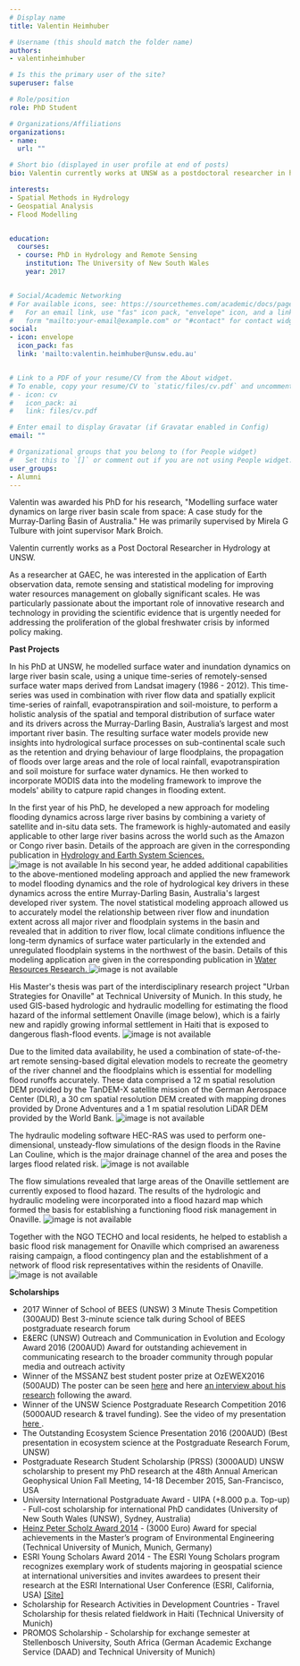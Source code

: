 ```yaml
---
# Display name
title: Valentin Heimhuber

# Username (this should match the folder name)
authors:
- valentinheimhuber

# Is this the primary user of the site?
superuser: false

# Role/position
role: PhD Student

# Organizations/Affiliations
organizations:
- name: 
  url: ""

# Short bio (displayed in user profile at end of posts)
bio: Valentin currently works at UNSW as a postdoctoral researcher in hydrology. See what he is up to now <a href="https://www.wrl.unsw.edu.au/staff/valentin-heimhuber"> here. </a>

interests:
- Spatial Methods in Hydrology
- Geospatial Analysis
- Flood Modelling


education:
  courses:
  - course: PhD in Hydrology and Remote Sensing
    institution: The University of New South Wales
    year: 2017


# Social/Academic Networking
# For available icons, see: https://sourcethemes.com/academic/docs/page-builder/#icons
#   For an email link, use "fas" icon pack, "envelope" icon, and a link in the
#   form "mailto:your-email@example.com" or "#contact" for contact widget.
social:
- icon: envelope
  icon_pack: fas
  link: 'mailto:valentin.heimhuber@unsw.edu.au'


# Link to a PDF of your resume/CV from the About widget.
# To enable, copy your resume/CV to `static/files/cv.pdf` and uncomment the lines below.
# - icon: cv
#   icon_pack: ai
#   link: files/cv.pdf

# Enter email to display Gravatar (if Gravatar enabled in Config)
email: ""

# Organizational groups that you belong to (for People widget)
#   Set this to `[]` or comment out if you are not using People widget.
user_groups:
- Alumni
---
```

Valentin was awarded his PhD for his research, "Modelling surface water dynamics on large river basin scale from space: A case study for the Murray-Darling Basin of Australia." He was primarily supervised by Mirela G Tulbure with joint supervisor Mark Broich. 

Valentin currently works as a Post Doctoral Researcher in Hydrology at UNSW. 

As a researcher at GAEC, he was interested in the application of Earth observation data, remote sensing and statistical modeling for improving water resources management on globally significant scales. He was particularly passionate about the important role of innovative research and technology in providing the scientific evidence that is urgently needed for addressing the proliferation of the global freshwater crisis by informed policy making.

<b>Past Projects</b>

In his PhD at UNSW, he modelled surface water and inundation dynamics on large river basin scale, using a unique time-series of remotely-sensed surface water maps derived from Landsat imagery (1986 - 2012). This time-series was used in combination with river flow data and spatially explicit time-series of rainfall, evapotranspiration and soil-moisture, to perform a holistic analysis of the spatial and temporal distribution of surface water and its drivers across the Murray-Darling Basin, Australia’s largest and most important river basin. The resulting surface water models provide new insights into hydrological surface processes on sub-continental scale such as the retention and drying behaviour of large floodplains, the propagation of floods over large areas and the role of local rainfall, evapotranspiration and soil moisture for surface water dynamics. He then worked to incorporate MODIS data into the modeling framework to improve the models' ability to catpure rapid changes in flooding extent. 

In the first year of his PhD, he developed a new approach for modeling flooding dynamics across large river basins by combining a variety of satellite and in-situ data sets. The framework is highly-automated and easily applicable to other large river basins across the world such as the Amazon or Congo river basin. Details of the approach are given in the corresponding publication in <a href="https://hess.copernicus.org/articles/20/2227/2016/"> Hydrology and Earth System Sciences. </a>
<img src="surface-water-dynamics.png" alt="image is not available">
In his second year, he added additional capabilities to the above-mentioned modeling approach and applied the new framework to model flooding dynamics and the role of hydrological key drivers in these dynamics across the entire Murray-Darling Basin, Australia's largest developed river system. The novel statistical modeling approach allowed us to accurately model the relationship between river flow and inundation extent across all major river and floodplain systems in the basin and revealed that in addition to river flow, local climate conditions influence the long-term dynamics of surface water particularly in the extended and unregulated floodplain systems in the northwest of the basin. Details of this modeling application are given in the corresponding publication in <a href="https://agupubs.onlinelibrary.wiley.com/doi/full/10.1002/2016WR019858"> Water Resources Research. </a>
<img src="murray-darling-WRR.png" alt="image is not available">

His Master's thesis was part of the interdisciplinary research project "Urban Strategies for Onaville" at Technical University of Munich. In this study, he used GIS-based hydrologic and hydraulic modelling for estimating the flood hazard of the informal settlement Onaville (image below), which is a fairly new and rapidly growing informal settlement in Haiti that is exposed to dangerous flash-flood events.
<img src="onaville.png" alt="image is not available">

Due to the limited data availability, he used a combination of state-of-the-art remote sensing-based digital elevation models to recreate the geometry of the river channel and the floodplains which is essential for modelling flood runoffs accurately. These data comprised a 12 m spatial resolution DEM provided by the TanDEM-X satellite mission of the German Aerospace Center (DLR), a 30 cm spatial resolution DEM created with mapping drones provided by Drone Adventures and a 1 m spatial resolution LiDAR DEM provided by the World Bank.
<img src="DEM.png" alt="image is not available">

The hydraulic modeling software HEC-RAS was used to perform one-dimensional, unsteady-flow simulations of the design floods in the Ravine Lan Couline, which is the major drainage channel of the area and poses the larges flood related risk. 
<img src="Flood_Modelling.png" alt="image is not available">

The flow simulations revealed that large areas of the Onaville settlement are currently exposed to flood hazard. The results of the hydrologic and hydraulic modeling were incorporated into a flood hazard map which formed the basis for establishing a functioning flood risk management in Onaville.
<img src="FloodHazardMap.png" alt="image is not available">

Together with the NGO TECHO and local residents, he helped to establish a basic flood risk management for Onaville which comprised an awareness raising campaign, a flood contingency plan and the establishment of a network of flood risk representatives within the residents of Onaville. 
<img src="flood_workshop.png" alt="image is not available"> 

<b>Scholarships</b>
- 2017 Winner of School of BEES (UNSW) 3 Minute Thesis Competition (300AUD) Best 3-minute science talk during School of BEES postgraduate research forum
- E&ERC (UNSW) Outreach and Communication in Evolution and Ecology Award 2016 (200AUD) Award for outstanding achievement in communicating research to the broader community through popular media and outreach activity
- Winner of the MSSANZ best student poster prize at OzEWEX2016 (500AUD) The poster can be seen <a href="http://ozewex.org/workshop2016/wp-content/uploads/2017/01/Heimhuber.pdf"> here</a> and here <a href="http://ozewex.org/interview-with-valentin-heimhuber-winner-of-the-mssanz-student-poster-prize-at-ozewex2016/"> an interview about his research</a> following the award.
- Winner of the UNSW Science Postgraduate Research Competition 2016 (5000AUD research & travel funding). See the video of my presentation <a href="https://www.youtube.com/watch?v=kHSGXawUaSA"> here </a>.
- The Outstanding Ecosystem Science Presentation 2016 (200AUD) (Best presentation in ecosystem science at the Postgraduate Research Forum, UNSW)
- Postgraduate Research Student Scholarship (PRSS) (3000AUD) UNSW scholarship to present my PhD research at the 48th Annual American Geophysical Union Fall Meeting, 14-18 December 2015, San-Francisco, USA
- University International Postgraduate Award - UIPA (+8.000 p.a. Top-up) - Full-cost scholarship for international PhD candidates (University of New South Wales (UNSW), Sydney, Australia)
- <a href="https://www.cee.ed.tum.de/hydrologie/home/"> Heinz Peter Scholz Award 2014</a> - (3000 Euro) Award for special achievements in the Master’s program of Environmental Engineering (Technical University of Munich, Munich, Germany)
- ESRI Young Scholars Award 2014 - The ESRI Young Scholars program recognizes exemplary work of students majoring in geospatial science at international universities and invites awardees to present their research at the ESRI International User Conference (ESRI, California, USA) <a href="https://denverro.maps.arcgis.com/apps/MapTour/index.html?appid=f924c86d995346aba8d071f74718a3da"> [Site] </a>
- Scholarship for Research Activities in Development Countries - Travel Scholarship for thesis related fieldwork in Haiti (Technical University of Munich)
- PROMOS Scholarship - Scholarship for exchange semester at Stellenbosch University, South Africa (German Academic Exchange Service (DAAD) and Technical University of Munich)